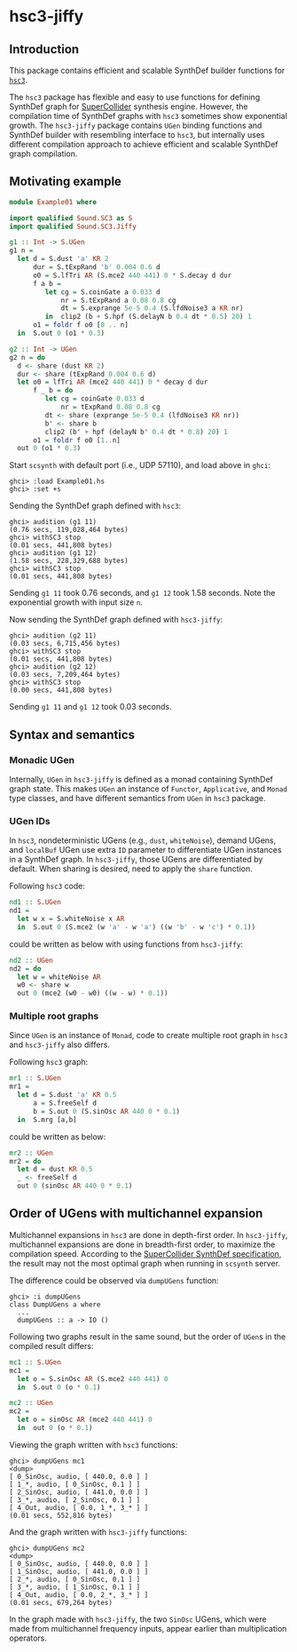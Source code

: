 # hsc3-jiffy

## Introduction

This package contains efficient and scalable SynthDef builder functions
for [`hsc3`][hsc3].

The `hsc3` package has flexible and easy to use functions for defining
SynthDef graph for [SuperCollider][supercollider] synthesis engine.
However, the compilation time of SynthDef graphs with `hsc3` sometimes
show exponential growth. The `hsc3-jiffy` package contains `UGen`
binding functions and SynthDef builder with resembling interface to
`hsc3`, but internally uses different compilation approach to achieve
efficient and scalable SynthDef graph compilation.


## Motivating example

```Haskell
module Example01 where

import qualified Sound.SC3 as S
import qualified Sound.SC3.Jiffy

g1 :: Int -> S.UGen
g1 n =
  let d = S.dust 'a' KR 2
      dur = S.tExpRand 'b' 0.004 0.6 d
      o0 = S.lfTri AR (S.mce2 440 441) 0 * S.decay d dur
      f a b =
         let cg = S.coinGate a 0.033 d
             nr = S.tExpRand a 0.08 0.8 cg
             dt = S.exprange 5e-5 0.4 (S.lfdNoise3 a KR nr)
         in  clip2 (b + S.hpf (S.delayN b 0.4 dt * 0.5) 20) 1
      o1 = foldr f o0 [0 .. n]
  in  S.out 0 (o1 * 0.3)

g2 :: Int -> UGen
g2 n = do
  d <- share (dust KR 2)
  dur <- share (tExpRand 0.004 0.6 d)
  let o0 = lfTri AR (mce2 440 441) 0 * decay d dur
      f _ b = do
         let cg = coinGate 0.033 d
             nr = tExpRand 0.08 0.8 cg
         dt <- share (exprange 5e-5 0.4 (lfdNoise3 KR nr))
         b' <- share b
         clip2 (b' + hpf (delayN b' 0.4 dt * 0.8) 20) 1
      o1 = foldr f o0 [1..n]
  out 0 (o1 * 0.3)
```

Start `scsynth` with default port (i.e., UDP 57110), and load above in
`ghci`:

    ghci> :load Example01.hs
    ghci> :set +s

Sending the SynthDef graph defined with `hsc3`:

    ghci> audition (g1 11)
    (0.76 secs, 119,028,464 bytes)
    ghci> withSC3 stop
    (0.01 secs, 441,808 bytes)
    ghci> audition (g1 12)
    (1.58 secs, 228,329,688 bytes)
    ghci> withSC3 stop
    (0.01 secs, 441,808 bytes)

Sending `g1 11` took 0.76 seconds, and `g1 12` took 1.58 seconds. Note
the exponential growth with input size `n`.

Now sending the SynthDef graph defined with `hsc3-jiffy`:

    ghci> audition (g2 11)
    (0.03 secs, 6,715,456 bytes)
    ghci> withSC3 stop
    (0.01 secs, 441,808 bytes)
    ghci> audition (g2 12)
    (0.03 secs, 7,209,464 bytes)
    ghci> withSC3 stop
    (0.00 secs, 441,808 bytes)

Sending `g1 11` and `g1 12` took 0.03 seconds.

## Syntax and semantics

### Monadic UGen

Internally, `UGen` in `hsc3-jiffy` is defined as a monad containing
SynthDef graph state. This makes `UGen` an instance of `Functor`,
`Applicative`, and `Monad` type classes, and have different semantics
from `UGen` in `hsc3` package.

### UGen IDs

In `hsc3`, nondeterministic UGens (e.g., `dust`, `whiteNoise`), demand
UGens, and `localBuf` UGen use extra `ID` parameter to differentiate
UGen instances in a SynthDef graph. In `hsc3-jiffy`, those UGens are
differentiated by default. When sharing is desired, need to apply the
`share` function.

Following `hsc3` code:

```Haskell
nd1 :: S.UGen
nd1 =
  let w x = S.whiteNoise x AR
  in  S.out 0 (S.mce2 (w 'a' - w 'a') ((w 'b' - w 'c') * 0.1))
```

could be written as below with using functions from `hsc3-jiffy`:

```Haskell
nd2 :: UGen
nd2 = do
  let w = whiteNoise AR
  w0 <- share w
  out 0 (mce2 (w0 - w0) ((w - w) * 0.1))
```

### Multiple root graphs

Since `UGen` is an instance of `Monad`, code to create multiple root
graph in `hsc3` and `hsc3-jiffy` also differs.

Following `hsc3` graph:

```Haskell
mr1 :: S.UGen
mr1 =
  let d = S.dust 'a' KR 0.5
      a = S.freeSelf d
      b = S.out 0 (S.sinOsc AR 440 0 * 0.1)
  in  S.mrg [a,b]
```

could be written as below:

```Haskell
mr2 :: UGen
mr2 = do
  let d = dust KR 0.5
  _ <- freeSelf d
  out 0 (sinOsc AR 440 0 * 0.1)
```

## Order of UGens with multichannel expansion

Multichannel expansions in `hsc3` are done in depth-first order.  In
`hsc3-jiffy`, multichannel expansions are done in breadth-first order,
to maximize the compilation speed.  According to the [SuperCollider
SynthDef specification][synthdef_spec], the result may not the most
optimal graph when running in `scsynth` server.

The difference could be observed via `dumpUGens` function:

    ghci> :i dumpUGens
    class DumpUGens a where
      ...
      dumpUGens :: a -> IO ()

Following two graphs result in the same sound, but the order of `UGen`s
in the compiled result differs:

```Haskell
mc1 :: S.UGen
mc1 =
  let o = S.sinOsc AR (S.mce2 440 441) 0
  in  S.out 0 (o * 0.1)

mc2 :: UGen
mc2 =
  let o = sinOsc AR (mce2 440 441) 0
  in  out 0 (o * 0.1)
```

Viewing the graph written with `hsc3` functions:

    ghci> dumpUGens mc1
    <dump>
    [ 0_SinOsc, audio, [ 440.0, 0.0 ] ]
    [ 1_*, audio, [ 0_SinOsc, 0.1 ] ]
    [ 2_SinOsc, audio, [ 441.0, 0.0 ] ]
    [ 3_*, audio, [ 2_SinOsc, 0.1 ] ]
    [ 4_Out, audio, [ 0.0, 1_*, 3_* ] ]
    (0.01 secs, 552,816 bytes)

And the graph written with `hsc3-jiffy` functions:

    ghci> dumpUGens mc2
    <dump>
    [ 0_SinOsc, audio, [ 440.0, 0.0 ] ]
    [ 1_SinOsc, audio, [ 441.0, 0.0 ] ]
    [ 2_*, audio, [ 0_SinOsc, 0.1 ] ]
    [ 3_*, audio, [ 1_SinOsc, 0.1 ] ]
    [ 4_Out, audio, [ 0.0, 2_*, 3_* ] ]
    (0.01 secs, 679,264 bytes)

In the graph made with `hsc3-jiffy`, the two `SinOsc` UGens, which were
made from multichannel frequency inputs, appear earlier than
multiplication operators.


[hsc3]: http://rohandrape.net/?t=hsc3
[supercollider]: https://supercollider.github.io
[synthdef_spec]: http://doc.sccode.org/Reference/Synth-Definition-File-Format.html
